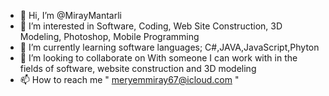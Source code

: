 - 👋 Hi, I’m @MirayMantarli
- 👀 I’m interested in Software, Coding, Web Site Construction, 3D Modeling, Photoshop, Mobile Programming
- 🌱 I’m currently learning software languages; C#,JAVA,JavaScript,Phyton
- 💞️ I’m looking to collaborate on With someone I can work with in the fields of software, website construction and 3D modeling
- 📫 How to reach me " meryemmiray67@icloud.com " 


<!---
MirayMantarli/MirayMantarli is a ✨ special ✨ repository because its `README.md` (this file) appears on your GitHub profile.
You can click the Preview link to take a look at your changes.
--->
